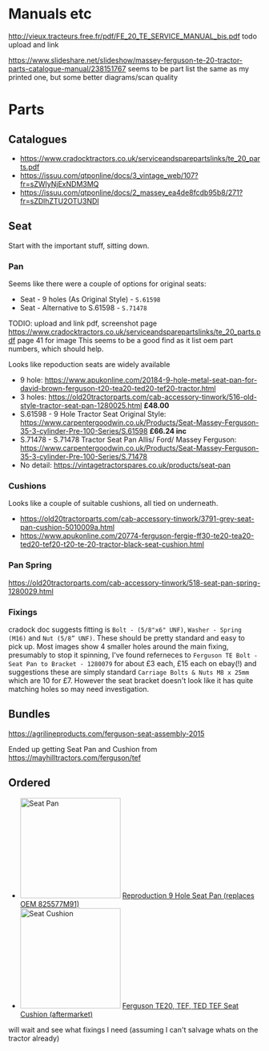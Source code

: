 # Manuals etc
http://vieux.tracteurs.free.fr/pdf/FE_20_TE_SERVICE_MANUAL_bis.pdf todo upload and link

https://www.slideshare.net/slideshow/massey-ferguson-te-20-tractor-parts-catalogue-manual/238151767 seems to be part list the same as my printed one, but some better diagrams/scan quality


# Parts

## Catalogues
- https://www.cradocktractors.co.uk/serviceandsparepartslinks/te_20_parts.pdf
- https://issuu.com/qtponline/docs/3_vintage_web/107?fr=sZWIyNjExNDM3MQ
- https://issuu.com/qtponline/docs/2_massey_ea4de8fcdb95b8/271?fr=sZDlhZTU2OTU3NDI


## Seat
Start with the important stuff, sitting down.

### Pan
Seems like there were a couple of options for original seats:
- Seat - 9 holes (As Original Style) - `S.61598`
- Seat - Alternative to S.61598 - `S.71478`

TODIO: upload and link pdf, screenshot page
https://www.cradocktractors.co.uk/serviceandsparepartslinks/te_20_parts.pdf page 41 for image
This seems to be a good find as it list oem part numbers, which should help.

Looks like repoduction seats are widely available
- 9 hole: https://www.apukonline.com/20184-9-hole-metal-seat-pan-for-david-brown-ferguson-t20-tea20-ted20-tef20-tractor.html
- 3 holes: https://old20tractorparts.com/cab-accessory-tinwork/516-old-style-tractor-seat-pan-1280025.html **£48.00**
- S.61598 - 9 Hole Tractor Seat Original Style: https://www.carpentergoodwin.co.uk/Products/Seat-Massey-Ferguson-35-3-cylinder-Pre-100-Series/S.61598 **£66.24 inc**
- S.71478 - S.71478 Tractor Seat Pan Allis/ Ford/ Massey Ferguson: https://www.carpentergoodwin.co.uk/Products/Seat-Massey-Ferguson-35-3-cylinder-Pre-100-Series/S.71478
- No detail: https://vintagetractorspares.co.uk/products/seat-pan

### Cushions
Looks like a couple of suitable cushions, all tied on underneath.
- https://old20tractorparts.com/cab-accessory-tinwork/3791-grey-seat-pan-cushion-5010009a.html
- https://www.apukonline.com/20774-ferguson-fergie-ff30-te20-tea20-ted20-tef20-t20-te-20-tractor-black-seat-cushion.html

### Pan Spring
https://old20tractorparts.com/cab-accessory-tinwork/518-seat-pan-spring-1280029.html

### Fixings
cradock doc suggests fitting is `Bolt - (5/8"x6" UNF)`, `Washer - Spring (M16)` and `Nut (5/8” UNF)`. These should be pretty standard and easy to pick up.
Most images show 4 smaller holes around the main fixing, presumably to stop it spinning, I've found referneces to `Ferguson TE Bolt - Seat Pan to Bracket - 1280079` for about £3 each, £15 each on ebay(!) and suggestions these are simply standard `Carriage Bolts & Nuts M8 x 25mm` which are 10 for £7.
However the seat bracket doesn't look like it has quite matching holes so may need investigation.

## Bundles
https://agrilineproducts.com/ferguson-seat-assembly-2015

Ended up getting Seat Pan and Cushion from https://mayhilltractors.com/ferguson/tef

## Ordered 


- [<img src="assets/seat-pan.jpg" width="200" alt="Seat Pan" />](assets/seat-pan.jpg) [Reproduction 9 Hole Seat Pan (replaces OEM 825577M91)](https://mayhilltractors.com/index.php?route=product/product&product_id=2101) 
- [<img src="assets/seat-cushion.jpg" width="200" alt="Seat Cushion" />](assets/seat-cushion.jpg) [Ferguson TE20, TEF, TED TEF Seat Cushion (aftermarket)](https://mayhilltractors.com/index.php?route=product/product&product_id=2102)
  
will wait and see what fixings I need (assuming I can't salvage whats on the tractor already)
